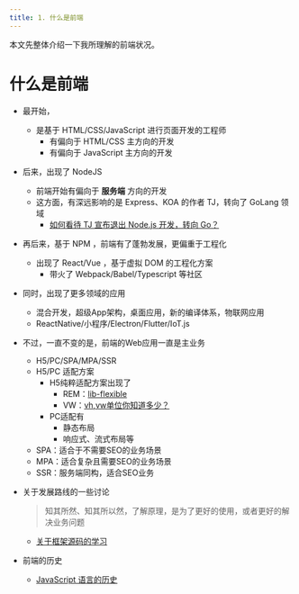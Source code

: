 ```yaml
---
title: 1. 什么是前端
---
```


本文先整体介绍一下我所理解的前端状况。

# 什么是前端
- 最开始，
  - 是基于 HTML/CSS/JavaScript 进行页面开发的工程师
    - 有偏向于 HTML/CSS 主方向的开发
    - 有偏向于 JavaScript 主方向的开发
- 后来，出现了 NodeJS
  - 前端开始有偏向于 **服务端** 方向的开发
  - 这方面，有深远影响的是 Express、KOA 的作者 TJ，转向了 GoLang 领域
    - [如何看待 TJ 宣布退出 Node.js 开发，转向 Go？](https://www.zhihu.com/question/24373004)
- 再后来，基于 NPM ，前端有了蓬勃发展，更偏重于工程化
  - 出现了 React/Vue ，基于虚拟 DOM 的工程化方案
    - 带火了 Webpack/Babel/Typescript 等社区
- 同时，出现了更多领域的应用
  - 混合开发，超级App架构，桌面应用，新的编译体系，物联网应用
  - ReactNative/小程序/Electron/Flutter/IoT.js
- 不过，一直不变的是，前端的Web应用一直是主业务
  - H5/PC/SPA/MPA/SSR
  - H5/PC 适配方案
    - H5纯粹适配方案出现了
      - REM：[lib-flexible](https://github.com/amfe/lib-flexible)
      - VW：[vh,vw单位你知道多少？](https://juejin.im/entry/59b00e46f265da2491513bcc)
    - PC适配有
      - 静态布局
      - 响应式、流式布局等
  - SPA：适合于不需要SEO的业务场景
  - MPA：适合复杂且需要SEO的业务场景
  - SSR：服务端同构，适合SEO业务
- 关于发展路线的一些讨论
  > 知其所然、知其所以然，了解原理，是为了更好的使用，或者更好的解决业务问题

  - [关于框架源码的学习](https://www.zhihu.com/question/350289336/answer/873350617)
- 前端的历史
  - [JavaScript 语言的历史](https://wangdoc.com/javascript/basic/history.html)
